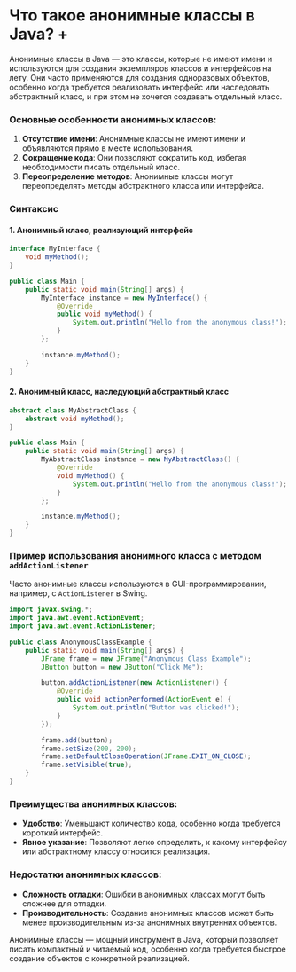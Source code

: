 # Что такое анонимные классы в Java? +

Анонимные классы в Java — это классы, которые не имеют имени и используются для создания экземпляров классов и интерфейсов на лету. Они часто применяются для создания одноразовых объектов, особенно когда требуется реализовать интерфейс или наследовать абстрактный класс, и при этом не хочется создавать отдельный класс.

### Основные особенности анонимных классов:

1. **Отсутствие имени**: Анонимные классы не имеют имени и объявляются прямо в месте использования.
2. **Сокращение кода**: Они позволяют сократить код, избегая необходимости писать отдельный класс.
3. **Переопределение методов**: Анонимные классы могут переопределять методы абстрактного класса или интерфейса.

### Синтаксис

#### 1. Анонимный класс, реализующий интерфейс

```java
interface MyInterface {
    void myMethod();
}

public class Main {
    public static void main(String[] args) {
        MyInterface instance = new MyInterface() {
            @Override
            public void myMethod() {
                System.out.println("Hello from the anonymous class!");
            }
        };

        instance.myMethod();
    }
}
```

#### 2. Анонимный класс, наследующий абстрактный класс

```java
abstract class MyAbstractClass {
    abstract void myMethod();
}

public class Main {
    public static void main(String[] args) {
        MyAbstractClass instance = new MyAbstractClass() {
            @Override
            void myMethod() {
                System.out.println("Hello from the anonymous class!");
            }
        };

        instance.myMethod();
    }
}
```

### Пример использования анонимного класса с методом `addActionListener`

Часто анонимные классы используются в GUI-программировании, например, с `ActionListener` в Swing.

```java
import javax.swing.*;
import java.awt.event.ActionEvent;
import java.awt.event.ActionListener;

public class AnonymousClassExample {
    public static void main(String[] args) {
        JFrame frame = new JFrame("Anonymous Class Example");
        JButton button = new JButton("Click Me");

        button.addActionListener(new ActionListener() {
            @Override
            public void actionPerformed(ActionEvent e) {
                System.out.println("Button was clicked!");
            }
        });

        frame.add(button);
        frame.setSize(200, 200);
        frame.setDefaultCloseOperation(JFrame.EXIT_ON_CLOSE);
        frame.setVisible(true);
    }
}
```

### Преимущества анонимных классов:

- **Удобство**: Уменьшают количество кода, особенно когда требуется короткий интерфейс.
- **Явное указание**: Позволяют легко определить, к какому интерфейсу или абстрактному классу относится реализация.

### Недостатки анонимных классов:

- **Сложность отладки**: Ошибки в анонимных классах могут быть сложнее для отладки.
- **Производительность**: Создание анонимных классов может быть менее производительным из-за анонимных внутренних объектов.

Анонимные классы — мощный инструмент в Java, который позволяет писать компактный и читаемый код, особенно когда требуется быстрое создание объектов с конкретной реализацией.